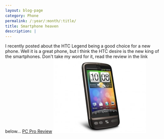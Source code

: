 ```yaml
---
layout: blog-page
category: Phone
permalink: /:year/:month/:title/
title: Smartphone heaven
description: |
---
```


I recently posted about the HTC Legend being a good choice for a new phone. Well it is a great phone, but I think the HTC desire is the new king of the smartphones. Don't take my word for it, read the review in the link below... [PC Pro Review](http://www.pcpro.co.uk/reviews/smartphones/357478/htc-desire) ![](/wp-content/uploads/2010/05/Desire-300x239.jpg)
